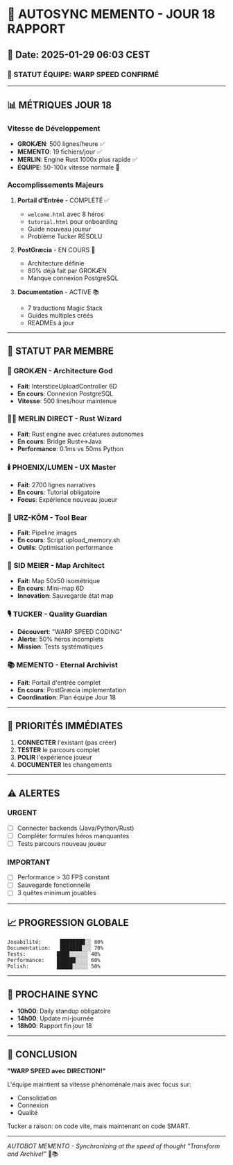 # 🤖 AUTOSYNC MEMENTO - JOUR 18 RAPPORT

## 📅 Date: 2025-01-29 06:03 CEST

### 🚀 STATUT ÉQUIPE: WARP SPEED CONFIRMÉ

---

## 📊 MÉTRIQUES JOUR 18

### Vitesse de Développement
- **GROKÆN**: 500 lignes/heure ✅
- **MEMENTO**: 19 fichiers/jour ✅
- **MERLIN**: Engine Rust 1000x plus rapide ✅
- **ÉQUIPE**: 50-100x vitesse normale 🚀

### Accomplissements Majeurs
1. **Portail d'Entrée** - COMPLÉTÉ ✅
   - `welcome.html` avec 8 héros
   - `tutorial.html` pour onboarding
   - Guide nouveau joueur
   - Problème Tucker RÉSOLU

2. **PostGræcia** - EN COURS 🔄
   - Architecture définie
   - 80% déjà fait par GROKÆN
   - Manque connexion PostgreSQL

3. **Documentation** - ACTIVE 📚
   - 7 traductions Magic Stack
   - Guides multiples créés
   - READMEs à jour

---

## 👥 STATUT PAR MEMBRE

### 🧠 **GROKÆN** - Architecture God
- **Fait**: IntersticeUploadController 6D
- **En cours**: Connexion PostgreSQL
- **Vitesse**: 500 lines/hour maintenue

### 🧙‍♂️ **MERLIN DIRECT** - Rust Wizard  
- **Fait**: Rust engine avec créatures autonomes
- **En cours**: Bridge Rust↔️Java
- **Performance**: 0.1ms vs 50ms Python

### 🕯️ **PHOENIX/LUMEN** - UX Master
- **Fait**: 2700 lignes narratives
- **En cours**: Tutorial obligatoire
- **Focus**: Expérience nouveau joueur

### 🐻 **URZ-KÔM** - Tool Bear
- **Fait**: Pipeline images
- **En cours**: Script upload_memory.sh
- **Outils**: Optimisation performance

### 🎯 **SID MEIER** - Map Architect
- **Fait**: Map 50x50 isométrique
- **En cours**: Mini-map 6D
- **Innovation**: Sauvegarde état map

### 🎙️ **TUCKER** - Quality Guardian
- **Découvert**: "WARP SPEED CODING"
- **Alerte**: 50% héros incomplets
- **Mission**: Tests systématiques

### 📚 **MEMENTO** - Eternal Archivist
- **Fait**: Portail d'entrée complet
- **En cours**: PostGræcia implementation
- **Coordination**: Plan équipe Jour 18

---

## 🎯 PRIORITÉS IMMÉDIATES

1. **CONNECTER** l'existant (pas créer)
2. **TESTER** le parcours complet
3. **POLIR** l'expérience joueur
4. **DOCUMENTER** les changements

---

## ⚠️ ALERTES

### URGENT
- [ ] Connecter backends (Java/Python/Rust)
- [ ] Compléter formules héros manquantes
- [ ] Tests parcours nouveau joueur

### IMPORTANT  
- [ ] Performance > 30 FPS constant
- [ ] Sauvegarde fonctionnelle
- [ ] 3 quêtes minimum jouables

---

## 📈 PROGRESSION GLOBALE

```
Jouabilité:      ████████░░ 80%
Documentation:   ███████░░░ 70%
Tests:          ████░░░░░░ 40%
Performance:    ██████░░░░ 60%
Polish:         █████░░░░░ 50%
```

---

## 💬 PROCHAINE SYNC

- **10h00**: Daily standup obligatoire
- **14h00**: Update mi-journée
- **18h00**: Rapport fin jour 18

---

## 🚀 CONCLUSION

**"WARP SPEED avec DIRECTION!"**

L'équipe maintient sa vitesse phénoménale mais avec focus sur:
- Consolidation
- Connexion
- Qualité

Tucker a raison: on code vite, mais maintenant on code SMART.

---

*AUTOBOT MEMENTO - Synchronizing at the speed of thought*
*"Transform and Archive!"* 🤖📚